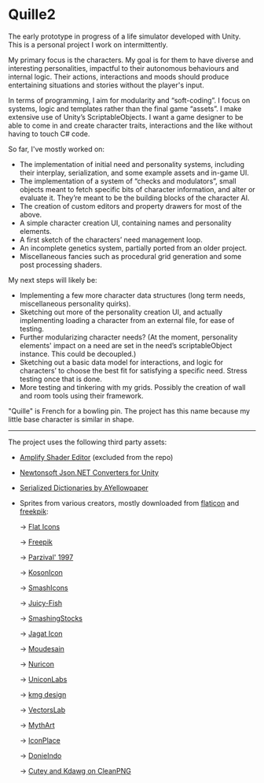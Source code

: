 # Quille2
 
The early prototype in progress of a life simulator developed with Unity.
This is a personal project I work on intermittently.

My primary focus is the characters. My goal is for them to have diverse and interesting personalities, impactful to their autonomous behaviours and internal logic. Their actions, interactions and moods should produce entertaining situations and stories without the player's input.

In terms of programming, I aim for modularity and “soft-coding”. I focus on systems, logic and templates rather than the final game “assets”. I make extensive use of Unity’s ScriptableObjects. I want a game designer to be able to come in and create character traits, interactions and the like without having to touch C# code.

So far, I've mostly worked on:
- The implementation of initial need and personality systems, including their interplay, serialization, and some example assets and in-game UI.
- The implementation of a system of “checks and modulators”, small objects meant to fetch specific bits of character information, and alter or evaluate it. They’re meant to be the building blocks of the character AI.
- The creation of custom editors and property drawers for most of the above.
- A simple character creation UI, containing names and personality elements.
- A first sketch of the characters’ need management loop.
- An incomplete genetics system, partially ported from an older project.
- Miscellaneous fancies such as procedural grid generation and some post processing shaders.

My next steps will likely be:
- Implementing a few more character data structures (long term needs, miscellaneous personality quirks).
- Sketching out more of the personality creation UI, and actually implementing loading a character from an external file, for ease of testing.
- Further modularizing character needs? (At the moment, personality elements' impact on a need are set in the need’s scriptableObject instance. This could be decoupled.)
- Sketching out a basic data model for interactions, and logic for characters’ to choose the best fit for satisfying a specific need. Stress testing once that is done.
- More testing and tinkering with my grids. Possibly the creation of wall and room tools using their framework. 


"Quille" is French for a bowling pin. The project has this name because my little base character is similar in shape.



---




The project uses the following third party assets:
- [Amplify Shader Editor](https://amplify.pt/unity/amplify-shader-editor) (excluded from the repo)
- [Newtonsoft Json.NET Converters for Unity](https://github.com/applejag/Newtonsoft.Json-for-Unity.Converters)
- [Serialized Dictionaries by AYellowpaper](https://github.com/ayellowpaper/SerializedDictionary)
- Sprites from various creators, mostly downloaded from [flaticon](https://www.flaticon.com/) and [freekpik](https://www.freepik.com/):

  -> [Flat Icons](https://www.flaticon.com/authors/flat-icons)

  -> [Freepik](https://www.flaticon.com/authors/freepik)

  -> [Parzival' 1997](https://www.flaticon.com/authors/parzival-1997)

  -> [KosonIcon](https://www.flaticon.com/authors/kosonicon)
  
  -> [SmashIcons](https://www.flaticon.com/authors/smashicons)

  -> [Juicy-Fish](https://www.flaticon.com/authors/juicy-fish)

  -> [SmashingStocks](https://www.flaticon.com/authors/smashingstocks)

  -> [Jagat Icon](https://www.flaticon.com/authors/jagat-icon)

  -> [Moudesain](https://www.flaticon.com/authors/moudesain)

  -> [Nuricon](https://www.flaticon.com/authors/nuricon)

  -> [UniconLabs](https://www.flaticon.com/authors/uniconlabs)

  -> [kmg design](https://www.flaticon.com/authors/kmg-design)

  -> [VectorsLab](https://www.flaticon.com/authors/vectorslab)

  -> [MythArt](https://www.freepik.com/author/user24791284/icons)

  -> [IconPlace](https://www.freepik.com/author/iconplace/icons)
  
  -> [DonieIndo](https://www.shutterstock.com/g/donieindo)

  -> [Cutey and Kdawg on CleanPNG](https://www.cleanpng.com/)
